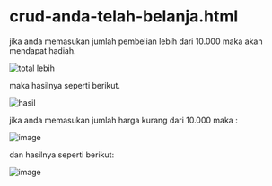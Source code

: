 # crud-anda-telah-belanja.html

jika anda memasukan jumlah pembelian lebih dari 10.000 maka akan mendapat hadiah.

![total lebih](https://user-images.githubusercontent.com/97659986/162557516-b09c4a26-0538-4a26-8611-d94994bf265a.png)

maka hasilnya seperti berikut.

![hasil](https://user-images.githubusercontent.com/97659986/162557523-8e82ab71-19f2-4432-8be9-39628bc3ef48.png)


jika anda memasukan jumlah harga kurang dari 10.000 maka :

![image](https://user-images.githubusercontent.com/97659986/162674566-6c58f9bf-ff63-432a-a277-f22e2c362a4a.png)

dan hasilnya seperti berikut:

![image](https://user-images.githubusercontent.com/97659986/162674609-4eb7c289-975e-4e26-92de-7b4aaa30a303.png)
